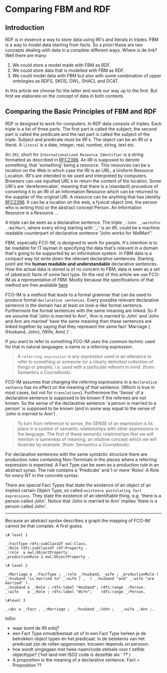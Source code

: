 # Comparing FBM and RDF

## Introduction

RDF is in essence a way to store data using IRI's and literals in triples. FBM is a way to model data starting from facts. 
So a priori these are two concepts dealing with data in a complete different ways.  Where is de link? 
Well there are many:
1. We could store a model made with FBM as RDF.
2. We could store data that is modelled with FBM as RDF. 
3. We could model data with FBM but also with some combination of upper ontologies as RDFS, SKOS, OWL, SHACL and DCAT. 

In this article we choose for the latter and work our way up to the first. But first we elaborate on the concept of data in both contexts.

## Comparing the Basic Principles of FBM and RDF 

RDF is designed to work for computers. 
In RDF data consists of triples. Each triple is a list of three parts. The first part is called the subject; the second part is called the predicate and the last part is called the subject of the triple.
Subject and predicate must be IRI's. The object can be an IRI or a literal. A `literal` is a date, integer, real, number, string, text etc.

An `IRI`, short for `Internationalized Resource Identifier` is a string formatted as described in [RFC2396](https://www.rfc-editor.org/rfc/rfc2396). An IRI is supposed to denote something, that 'something' being a resource. This resources can be a location on the Web in which case the IRI is an URL, a Uniform Resource Location.
IRI's are intended to be used and interpreted by computers. Browsers can use inputted URL's to return the content of the location. Some URI's are 'dereferencable', meaning that there is a (standard) procedure of converting it to an IRI of an Information Resource which can be returned to the supplier of the original URI. 
A resource can be anything that has identity [RFC2396](https://www.rfc-editor.org/rfc/rfc2396). It can be a location on the web, a fysical object (me, the person  who is writing this) or the abstract concept Person.  An Information Resource is a Resource ...

A triple can be seen as a declarative sentence. The triple `_:John _:worksFor _:WalMart`, where every string starting with '_:' is an IRI, could be a machine readable counterpart of declarative sentence "John works for WalMart". 

FBM, especially FCO-IM, is designed to work for people. It's intention is to be readable for IT layman in specifying the data that's relevant in a domain that's going to be supported by an information system. 
In FBM data is a compact way tot write down the relevant declarative sentences. Starting point are the **human readable and understandable** declarative sentences. How the actual data is stored is of no concern to FBM; data is seen as a set of (abstract) facts of some fact type. 
(In the rest of this article we use FCO-IM as a representative of FBM. Mostly because the specifications of that method are free available [here](https://www.fco-im.nl/pdfFiles/FCO-IM%20book.pdf)

FCO-IM is a method that leads to a formal grammar that can be used to produce formal `declarative sentences`. Every possible relevant declarative sentence in the domain has at least on look-a-like formal sentence. Furthermore the formal sentences with the same meaning are linked. 
So if we assume that 'John is married to Ann', 'Ann is married to John' and 'John and Ann are married' have the same meaning then these sentences are linked together by saying that they represent the same fact 'Marriage { (Husband, John), (Wife, Ann) }'  . 

If you want to refer to something FCO-IM uses the common technic used for that in natural languages: a name or a referring expression.

> A `referring expression` is any expression used in an utterance to refer to something or someone (or a clearly delimited collection of things or people), i.e. used with a particular referent in mind. (from: Semantics a Coursebook).

FCO-IM assumes that changing the referring expressions in a `declarative sentence` has no effect on the meaning of that sentence. (Which is true in most cases, but not for `translations`). Furthermore the 'Sense' of a declarative sentence is supposed to be known if the referees are not known. So the sense of the declarative sentence 'a person is married to a person' is supposed to be known (and in some way equal to the sense of 'John is married to Ann') .

> To turn from reference to sense, the SENSE of an expression is its place in a system of semantic relationships with other expressions in the language. The first of these semantic relationships that we will mention is sameness of meaning, an intuitive concept which we will illustrate by example. (from: Semantics a Coursebook).

For declarative sentences with the same syntactic structure there are production rules containing Non-Terminals in the places where a referring expression is expected. A Fact Type can be seen as a production rule in an abstract synax. The rule contains a 'Predicate' and 1 or more 'Roles' A Role for every NT in the concrete syntax. 

There are special Fact Types that state the existence of an object of an implied certain Object Type, so called `existence postulating fact expressions`. 
They state the existence of an identifiable thing. e.g. 'there is a person called John'. 
Notice that 'John is married to Ann' implies 'there is a person called John'. 

----
Because an abstract syntax describes a graph the mapping of FCO-IM cannot be that complex. A first guess.

```
\# level 1

_:FactType rdfs:subClassOf owl:Class.
_:Role rdfs:subClassOf rdf:Property .
_:role  a owl:ObjectProperty .
_productionRule a owl:ObjectProperty .

\# level 2

_:Marriage a _:FactType ; _:role _:husband, _wife ; _productionRule ( _:husband "is married to" _:wife ) ,  ( _:husband "and" _:wife "are married" ).
_:husband a _:Role ; rdfs:label "Husband"; rdfs:range _:Person.
_:wife    a _:Role ; rdfs:label "Wife";    rdfs:range _:Person.

\#level 3

_:abc a _:Fact , _:Marriage ;  _:husband _:John ;   _:wife _:Ann ;.

```

toDo:
- waar komt de IRI erbij?
- een Fact Type omvat/bestaat uit of In een Fact Type herken je de betrokken object typen én het predicaat. in de betekenis van het predicaat zijn de rollen opgenomen. trouwen depends on persoon.
- hoe wordt omgegaan met twee naam/code stelsels voor t zelfde objecttype? 
('het land met ISO2 code <ISO2landcode> is dezelfde als <landnaam>' ?? )
- A proposition is the meaning of a declarative sentence. Fact = Proposition ??

 

